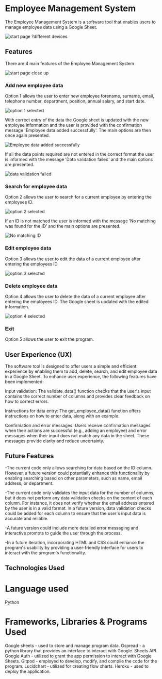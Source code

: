 # Employee Management System
The Employee Management System is a software tool that enables users to manage employee data using a Google Sheet. 

![start page ?different devices](assets/images/.png)

## Features
There are 4 main features of the Employee Management System 

![start page close up](assets/images/.png)

### Add new employee data
Option 1 allows the user to enter new employee forename, surname, email, telephone number, department, position, annual salary, and start date.

![option 1 selected](assets/images/.png)

With correct entry of the data the Google sheet is updated with the new employee information and the user is provided with the confirmation message 'Employee data added successfully'. The main options are then once again presented. 

![Employee data added successfully](assets/images/.png)

If all the data points required are not entered in the correct format the user is informed with the message 'Data validation failed' and the main options are presented.

![data validation failed](assets/images/.png)

### Search for employee data
Option 2 allows the user to search for a current employee by entering the employees ID.

![option 2 selected](assets/images/.png)

If an ID is not matched the user is informed with the message 'No matching was found for the ID' and the main options are presented.

![No matching ID](assets/images/.png)

### Edit employee data
Option 3 allows the user to edit the data of a current employee after entering the employees ID.

![option 3 selected](assets/images/.png)

### Delete employee data
Option 4 allows the user to delete the data of a current employee after entering the employees ID. The Google sheet is updated with the edited information.

![option 4 selected](assets/images/.png)

### Exit
Option 5 allows the user to exit the program.

## User Experience (UX)

The software tool is designed to offer users a simple and efficient experience by enabling them to add, delete, search, and edit employee data in a Google Sheet. To enhance user experience, the following features have been implemented:

Input validation: The validate_data() function checks that the user's input contains the correct number of columns and provides clear feedback on how to correct errors.

Instructions for data entry: The get_employee_data() function offers instructions on how to enter data, along with an example.

Confirmation and error messages: Users receive confirmation messages when their actions are successful (e.g., adding an employee) and error messages when their input does not match any data in the sheet. These messages provide clarity and reduce uncertainty. 
 
## Future Features 
-The current code only allows searching for data based on the ID column. However, a future version could potentially enhance this functionality by enabling searching based on other parameters, such as name, email address, or department.

-The current code only validates the input data for the number of columns, but it does not perform any data validation checks on the content of each column. For instance, it does not verify whether the email address entered by the user is in a valid format. In a future version, data validation checks could be added for each column to ensure that the user's input data is accurate and reliable.

-A future version could include more detailed error messaging and interactive prompts to guide the user through the process.

-In a future iteration, incorporating HTML and CSS could enhance the program's usability by providing a user-friendly interface for users to interact with the program's functionality.

## Technologies Used
# Language used 
Python

# Frameworks, Libraries & Programs Used
Google sheets - used to store and manage program data.
Gspread - a python library that provides an interface to interact with Google. Sheets API.
Google Auth - utilized to grant the app permission to interact with Google Sheets.
Gitpod - employed to develop, modify, and compile the code for the program.
Lucidchart - utilized for creating flow charts.
Heroku -  used to deploy the application.

